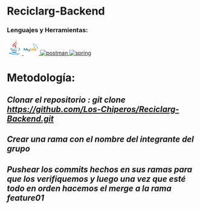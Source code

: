 # Reciclarg-Backend

<h3 align="left">Lenguajes y Herramientas:</h3>
<p align="left">  <a href="https://www.java.com" target="_blank" rel="noreferrer"> <img src="https://raw.githubusercontent.com/devicons/devicon/master/icons/java/java-original.svg" alt="java" width="40" height="40"/> </a> <a href="https://www.mysql.com/" target="_blank" rel="noreferrer"> <img src="https://raw.githubusercontent.com/devicons/devicon/master/icons/mysql/mysql-original-wordmark.svg" alt="mysql" width="40" height="40"/> </a> <a href="https://postman.com" target="_blank" rel="noreferrer"> <img src="https://www.vectorlogo.zone/logos/getpostman/getpostman-icon.svg" alt="postman" width="40" height="40"/> </a> <a href="https://spring.io/" target="_blank" rel="noreferrer"> <img src="https://www.vectorlogo.zone/logos/springio/springio-icon.svg" alt="spring" width="40" height="40"/> </a> </p>


# Metodología: 

## *Clonar el repositorio : git clone https://github.com/Los-Chiperos/Reciclarg-Backend.git*

## *Crear una rama con el nombre del integrante del grupo*

## *Pushear los commits hechos en sus ramas para que los verifiquemos y luego una vez que esté todo en orden hacemos el merge a la rama feature01*
